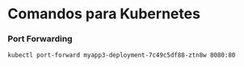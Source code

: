 # Comandos para Kubernetes
### Port Forwarding
 `kubectl port-forward myapp3-deployment-7c49c5df88-ztn8w 8080:80 `
